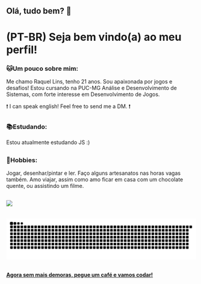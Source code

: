 ## Olá, tudo bem? 👋

# (PT-BR) Seja bem vindo(a) ao meu perfil! 

### 🐱Um pouco sobre mim:
Me chamo Raquel Lins, tenho 21 anos. Sou apaixonada por jogos e desafios! Estou cursando na PUC-MG Análise e Desenvolvimento de Sistemas, com forte interesse em Desenvolvimento de Jogos.

❗ I can speak english! Feel free to send me a DM. ❗

##

### 📚Estudando: 
Estou atualmente estudando JS :)

##

### 💞Hobbies: 
Jogar, desenhar/pintar e ler. Faço alguns artesanatos nas horas vagas também. Amo viajar, assim como amo ficar em casa com um chocolate quente, ou assistindo um filme.

##

<!-- status-->
<div>
  <a href="https://github.com/kelldm">
  <img height="180em" src="https://github-readme-stats.vercel.app/api?username=kelldm&show_icons=true&theme=dracula&include_all_commits=true&count_private=true"/>
</div>
<!--status-->
 
  ##

 
  ![Snake animation](https://github.com/kelldm/kelldm/blob/output/github-contribution-grid-snake.svg)
 
 
  ##
 
#### **Agora sem mais demoras, pegue um café e vamos codar!**

